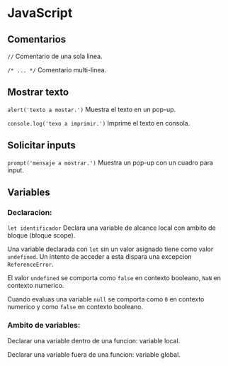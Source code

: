 # JavaScript

## Comentarios

`//` Comentario de una sola linea.

`/* ... */` Comentario multi-linea.

## Mostrar texto

`alert('texto a mostar.')` Muestra el texto en un pop-up.

`console.log('texo a imprimir.')` Imprime el texto en consola.

## Solicitar inputs

`prompt('mensaje a mostrar.')` Muestra un pop-up con un cuadro para input.

## Variables

### Declaracion:

`let identificador` Declara una variable de alcance local con ambito de bloque (bloque scope).

Una variable declarada con `let` sin un valor asignado tiene como valor `undefined`. Un intento de acceder a esta dispara una excepcion `ReferenceError`.

El valor `undefined` se comporta como `false` en contexto booleano, `NaN` en contexto numerico.

Cuando evaluas una variable `null` se comporta como `0` en contexto numerico y como `false` en contexto booleano.

### Ambito de variables:

Declarar una variable dentro de una funcion: variable local.

Declarar una variable fuera de una funcion: variable global.

